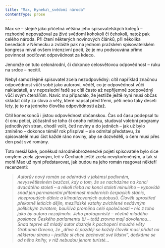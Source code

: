 ```yaml
---
title: "Max, Hyneka\_svědomí národa"
contentType: prose
---
```


Max se – stejně jako příčetná většina jeho spisovatelských kolegů – rozhodně nepovažoval za živé svědomí kohokoli či čehokoli, natož pak celého národa. Při čtení některých novinových článků, při několika besedách v Německu a zvláště pak na jednom pražském spisovatelském kongresu míval ovšem intenzivní pocit, že je mu podsouvána přímo povinnost pociťovat odpovědnost za kdeco.

  

Jenomže on tuto celonárodní, či dokonce celosvětovou odpovědnost – ruku na srdce – necítil.

Nebyl samozřejmě spisovatel zcela nezodpovědný: cítil například značnou odpovědnost vůči sobě jako autorovi, věděl, co je odpovědnost vůči nakladateli, a v neposlední řadě se cítil často až nepříjemně zodpovědný vůči svým čtenářům. Navíc mu připadalo, že jestliže ještě nyní musí občas skládat účty za slova a věty, které napsal před třemi, pěti nebo taky deseti lety, je to na jednoho člověka odpovědnosti ažaž.

Cítil koneckonců i jistou odpovědnost občanskou. Čas od času podepsal tu či onu petici, zúčastnil se toho či onoho mítinku, studoval volební programy jednotlivých stran, chodil volit, četl noviny a do jedněch – jak už bylo zmíněno – dokonce téměř rok přispíval – ale odmítal představu, že spisovatelé musí číst každé ráno noviny, aby se dozvěděli, o čem musí přes den psát své romány.

Toto mesiášské, poněkud národněobrozenecké pojetí spisovatele bylo sice omylem zcela zjevným, leč v Čechách ještě zcela nevykořeněným, a tak si mohl Max už nyní představovat, jak budou na jeho román reagovat někteří recenzenti:

> _Autorův nový román se odehrává v jakémsi podivném, nevysvětlitelném bezčasí, kdy o tom, že se nacházíme na konci dvacátého století – a nikoli třeba na konci století minulého – vypovídá snad jen permanentní přítomnost moderních čerpacích stanic, víceproudých dálnic a klimatizovaných autobusů. Člověk uprostřed překotně letících dějin, mezilidské vztahy zvichřené nedávným politickým zvratem, bouřlivá proměna celé společnosti – nic z toho jako by autora nezajímalo. Jeho protagonisté – včetně mladého poslance Českého parlamentu (!) – totiž zrovna mají dovolenou… Snad teprve až mladý autor dozraje k pochopení moudré věty Grahama Greena, že „dříve či později se každý člověk musí přidat na některou stranu – jestliže si chce zachovat své lidství“, dočkáme se od něho knihy, v níž nebudou jenom turisté…_
